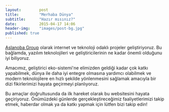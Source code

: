 ```yaml
---
layout:        post
title:         "Merhaba Dünya"
subtitle:      "Hazır mısınız?"
date:          2015-04-17 14:06
header-img:    "images/post-bg.jpg"
published: true
---
```


[Aslanoba Group][01] olarak internet ve teknoloji odaklı projeler geliştiriyoruz.
Bu bağlamda, yazılım teknolojileri ve geliştiricilerinin ne kadar önemli
olduğunu iyi biliyoruz.

Amacımız, geliştirici eko-sistemi'ne elimizden geldiği kadar çok katkı yapabilmek,
dünya ile daha iyi entegre olmasına yardımcı olabilmek ve modern teknolojilere
en hızlı şekilde yönlenmesini sağlamak amacıyla bir dizi fikirlerimizi hayata
geçirmeyi planlıyoruz.

Bu amaçlar doğrultusunda da ilk hareket olarak bu websitesini hayata geçiriyoruz.
Önümüzdeki günlerde gerçekleştireceğimiz faaliyetlerimizi takip etmek, haberdar
olmak ya da katkı yapmak için lütfen bizi takip edin!


[01]: http://www.aslanobagroup.com/
